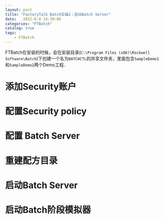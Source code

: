 ```yaml
---                
layout: post            
title: "FactoryTalk Batch实操1：启动Batch Server"                
date:   2022-6-8 14:30:00                 
categories: "FTBatch"                
catalog: true                
tags:                 
    - FTBatch                
---      
```


FTBatch在安装的时候，会在安装目录(`C:\Program Files (x86)\Rockwell Software\Batch`)下创建一个名为`BATCHCTL`的共享文件夹，里面包含`SampleDemo1`和`SampleDemo2`两个Demo工程.  

# 添加Security账户  

# 配置Security policy

# 配置 Batch Server

# 重建配方目录

# 启动Batch Server

# 启动Batch阶段模拟器